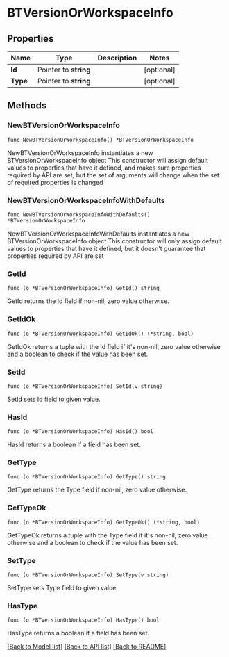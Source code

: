# BTVersionOrWorkspaceInfo

## Properties

Name | Type | Description | Notes
------------ | ------------- | ------------- | -------------
**Id** | Pointer to **string** |  | [optional] 
**Type** | Pointer to **string** |  | [optional] 

## Methods

### NewBTVersionOrWorkspaceInfo

`func NewBTVersionOrWorkspaceInfo() *BTVersionOrWorkspaceInfo`

NewBTVersionOrWorkspaceInfo instantiates a new BTVersionOrWorkspaceInfo object
This constructor will assign default values to properties that have it defined,
and makes sure properties required by API are set, but the set of arguments
will change when the set of required properties is changed

### NewBTVersionOrWorkspaceInfoWithDefaults

`func NewBTVersionOrWorkspaceInfoWithDefaults() *BTVersionOrWorkspaceInfo`

NewBTVersionOrWorkspaceInfoWithDefaults instantiates a new BTVersionOrWorkspaceInfo object
This constructor will only assign default values to properties that have it defined,
but it doesn't guarantee that properties required by API are set

### GetId

`func (o *BTVersionOrWorkspaceInfo) GetId() string`

GetId returns the Id field if non-nil, zero value otherwise.

### GetIdOk

`func (o *BTVersionOrWorkspaceInfo) GetIdOk() (*string, bool)`

GetIdOk returns a tuple with the Id field if it's non-nil, zero value otherwise
and a boolean to check if the value has been set.

### SetId

`func (o *BTVersionOrWorkspaceInfo) SetId(v string)`

SetId sets Id field to given value.

### HasId

`func (o *BTVersionOrWorkspaceInfo) HasId() bool`

HasId returns a boolean if a field has been set.

### GetType

`func (o *BTVersionOrWorkspaceInfo) GetType() string`

GetType returns the Type field if non-nil, zero value otherwise.

### GetTypeOk

`func (o *BTVersionOrWorkspaceInfo) GetTypeOk() (*string, bool)`

GetTypeOk returns a tuple with the Type field if it's non-nil, zero value otherwise
and a boolean to check if the value has been set.

### SetType

`func (o *BTVersionOrWorkspaceInfo) SetType(v string)`

SetType sets Type field to given value.

### HasType

`func (o *BTVersionOrWorkspaceInfo) HasType() bool`

HasType returns a boolean if a field has been set.


[[Back to Model list]](../README.md#documentation-for-models) [[Back to API list]](../README.md#documentation-for-api-endpoints) [[Back to README]](../README.md)


